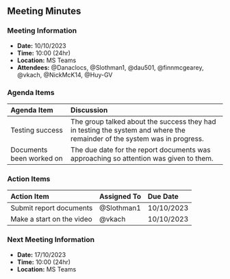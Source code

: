 ## Meeting Minutes
### Meeting Information
* **Date:** 10/10/2023
* **Time:** 10:00 (24hr)
* **Location:** MS Teams
* **Attendees:** @Danaclocs, @Slothman1, @dau501, @finnmcgearey, @vkach, @NickMcK14, @Huy-GV

### Agenda Items
|Agenda Item|Discussion|
|:-|:-|
|Testing success|The group talked about the success they had in testing the system and where the remainder of the system was in progress.|
|Documents been worked on|The due date for the report documents was approaching so attention was given to them.|

### Action Items
|Action Item|Assigned To|Due Date|
|:-|:-|:-|
|Submit report documents|@Slothman1|10/10/2023|
|Make a start on the video|@vkach|10/10/2023|

### Next Meeting Information
* **Date:** 17/10/2023
* **Time:** 10:00 (24hr)
* **Location:** MS Teams
